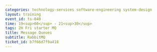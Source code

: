 ```yaml
---
categories: technology-services software-engineering system-design
layout: training
event_id: ts-040
time: 19<sup>00</sup> - 21<sup>30</sup>
tags: 2H Fri starter MQ
title: Message Queues
subtitle: RabbitMQ
ticket_id: b7f66d7f9a418
---
```

